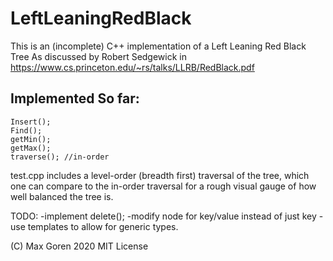 # LeftLeaningRedBlack

This is an (incomplete) C++ implementation of a Left Leaning Red Black Tree
As discussed by Robert Sedgewick in https://www.cs.princeton.edu/~rs/talks/LLRB/RedBlack.pdf

Implemented So far:
-------------------
```
Insert();
Find();
getMin();
getMax();
traverse(); //in-order
```

test.cpp includes a level-order (breadth first) traversal of the tree, which one can compare to the
in-order traversal for a rough visual gauge of how well balanced the tree is.

TODO:
 -implement delete();
 -modify node for key/value instead of just key
 -use templates to allow for generic types.
 
 (C) Max Goren 2020 MIT License

